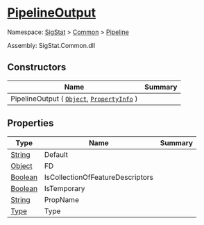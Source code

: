 # [PipelineOutput](./PipelineOutput.md)

Namespace: [SigStat]() > [Common]() > [Pipeline]()

Assembly: SigStat.Common.dll


## Constructors

| Name | Summary | 
| --- | --- | 
| PipelineOutput ( [`Object`](https://docs.microsoft.com/en-us/dotnet/api/System.Object), [`PropertyInfo`](https://docs.microsoft.com/en-us/dotnet/api/System.Reflection.PropertyInfo) ) |  | 


## Properties

| Type | Name | Summary | 
| --- | --- | --- | 
| [String](https://docs.microsoft.com/en-us/dotnet/api/System.String) | Default |  | 
| [Object](https://docs.microsoft.com/en-us/dotnet/api/System.Object) | FD |  | 
| [Boolean](https://docs.microsoft.com/en-us/dotnet/api/System.Boolean) | IsCollectionOfFeatureDescriptors |  | 
| [Boolean](https://docs.microsoft.com/en-us/dotnet/api/System.Boolean) | IsTemporary |  | 
| [String](https://docs.microsoft.com/en-us/dotnet/api/System.String) | PropName |  | 
| [Type](https://docs.microsoft.com/en-us/dotnet/api/System.Type) | Type |  | 


